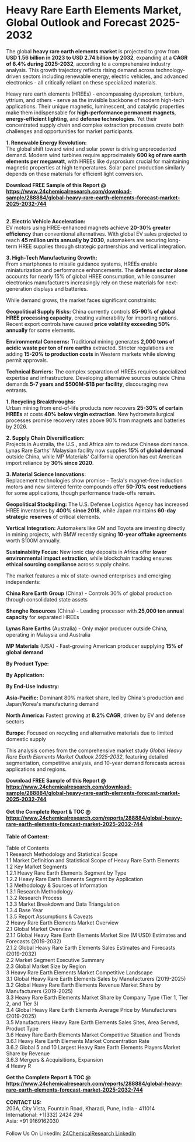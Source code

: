 <h1>Heavy Rare Earth Elements Market, Global Outlook and Forecast 2025-2032</h1><p>The global <strong>heavy rare earth elements market</strong> is projected to grow from <strong>USD 1.56 billion in 2023 to USD 2.74 billion by 2032</strong>, expanding at a <strong>CAGR of 6.4% during 2025-2032</strong>, according to a comprehensive industry analysis. This growth trajectory reflects rising demand across technology-driven sectors including renewable energy, electric vehicles, and advanced electronics - all critically reliant on these specialized materials.</p><p>Heavy rare earth elements (HREEs) - encompassing dysprosium, terbium, yttrium, and others - serve as the invisible backbone of modern high-tech applications. Their unique magnetic, luminescent, and catalytic properties make them indispensable for <strong>high-performance permanent magnets</strong>, <strong>energy-efficient lighting</strong>, and <strong>defense technologies</strong>. Yet their concentrated supply chain and complex extraction processes create both challenges and opportunities for market participants.</p><p><strong>1. Renewable Energy Revolution:</strong><br>
The global shift toward wind and solar power is driving unprecedented demand. Modern wind turbines require approximately <strong>600 kg of rare earth elements per megawatt</strong>, with HREEs like dysprosium crucial for maintaining magnetic properties at high temperatures. Solar panel production similarly depends on these materials for efficient light conversion.</p><div><b>Download FREE Sample of this Report @ 
            <a href="https://www.24chemicalresearch.com/download-sample/288884/global-heavy-rare-earth-elements-forecast-market-2025-2032-744">
            https://www.24chemicalresearch.com/download-sample/288884/global-heavy-rare-earth-elements-forecast-market-2025-2032-744</a></b></div><br><p><strong>2. Electric Vehicle Acceleration:</strong><br>
EV motors using HREE-enhanced magnets achieve <strong>20-30% greater efficiency</strong> than conventional alternatives. With global EV sales projected to reach <strong>45 million units annually by 2030</strong>, automakers are securing long-term HREE supplies through strategic partnerships and vertical integration.</p><p><strong>3. High-Tech Manufacturing Growth:</strong><br>
From smartphones to missile guidance systems, HREEs enable miniaturization and performance enhancements. The <strong>defense sector alone</strong> accounts for nearly 15% of global HREE consumption, while consumer electronics manufacturers increasingly rely on these materials for next-generation displays and batteries.</p><p>While demand grows, the market faces significant constraints:</p><p><strong>Geopolitical Supply Risks:</strong> China currently controls <strong>85-90% of global HREE processing capacity</strong>, creating vulnerability for importing nations. Recent export controls have caused <strong>price volatility exceeding 50% annually</strong> for some elements.</p><p><strong>Environmental Concerns:</strong> Traditional mining generates <strong>2,000 tons of acidic waste per ton of rare earths</strong> extracted. Stricter regulations are adding <strong>15-20% to production costs</strong> in Western markets while slowing permit approvals.</p><p><strong>Technical Barriers:</strong> The complex separation of HREEs requires specialized expertise and infrastructure. Developing alternative sources outside China demands <strong>5-7 years and $500M-$1B per facility</strong>, discouraging new entrants.</p><p><strong>1. Recycling Breakthroughs:</strong><br>
Urban mining from end-of-life products now recovers <strong>25-30% of certain HREEs</strong> at costs <strong>40% below virgin extraction</strong>. New hydrometallurgical processes promise recovery rates above 90% from magnets and batteries by 2026.</p><p><strong>2. Supply Chain Diversification:</strong><br>
Projects in Australia, the U.S., and Africa aim to reduce Chinese dominance. Lynas Rare Earths' Malaysian facility now supplies <strong>15% of global demand</strong> outside China, while MP Materials' California operation has cut American import reliance by <strong>30% since 2020</strong>.</p><p><strong>3. Material Science Innovations:</strong><br>
Replacement technologies show promise - Tesla's magnet-free induction motors and new sintered ferrite compounds offer <strong>50-70% cost reductions</strong> for some applications, though performance trade-offs remain.</p><p><strong>Geopolitical Stockpiling:</strong> The U.S. Defense Logistics Agency has increased HREE inventories by <strong>400% since 2018</strong>, while Japan maintains <strong>60-day strategic reserves</strong> of critical elements.</p><p><strong>Vertical Integration:</strong> Automakers like GM and Toyota are investing directly in mining projects, with BMW recently signing <strong>10-year offtake agreements</strong> worth $100M annually.</p><p><strong>Sustainability Focus:</strong> New ionic clay deposits in Africa offer <strong>lower environmental impact extraction</strong>, while blockchain tracking ensures <strong>ethical sourcing compliance</strong> across supply chains.</p><p>The market features a mix of state-owned enterprises and emerging independents:</p><p><strong>China Rare Earth Group</strong> (China) - Controls 30% of global production through consolidated state assets</p><p><strong>Shenghe Resources</strong> (China) - Leading processor with <strong>25,000 ton annual capacity</strong> for separated HREEs</p><p><strong>Lynas Rare Earths</strong> (Australia) - Only major producer outside China, operating in Malaysia and Australia</p><p><strong>MP Materials</strong> (USA) - Fast-growing American producer supplying <strong>15% of global demand</strong></p><p><strong>By Product Type:</strong></p><p><strong>By Application:</strong></p><p><strong>By End-Use Industry:</strong></p><p><strong>Asia-Pacific:</strong> Dominant 80% market share, led by China's production and Japan/Korea's manufacturing demand</p><p><strong>North America:</strong> Fastest growing at <strong>8.2% CAGR</strong>, driven by EV and defense sectors</p><p><strong>Europe:</strong> Focused on recycling and alternative materials due to limited domestic supply</p><p>This analysis comes from the comprehensive market study <em>Global Heavy Rare Earth Elements Market Outlook 2025-2032</em>, featuring detailed segmentation, competitive analysis, and 10-year demand forecasts across applications and regions.</p><div><b>Download FREE Sample of this Report @ 
            <a href="https://www.24chemicalresearch.com/download-sample/288884/global-heavy-rare-earth-elements-forecast-market-2025-2032-744">
            https://www.24chemicalresearch.com/download-sample/288884/global-heavy-rare-earth-elements-forecast-market-2025-2032-744</a></b></div><br><div><b>Get the Complete Report & TOC @ 
            <a href="https://www.24chemicalresearch.com/reports/288884/global-heavy-rare-earth-elements-forecast-market-2025-2032-744">
            https://www.24chemicalresearch.com/reports/288884/global-heavy-rare-earth-elements-forecast-market-2025-2032-744</a></b></div><br>
            <b>Table of Content:</b><p>Table of Contents<br />
1 Research Methodology and Statistical Scope<br />
1.1 Market Definition and Statistical Scope of Heavy Rare Earth Elements<br />
1.2 Key Market Segments<br />
1.2.1 Heavy Rare Earth Elements Segment by Type<br />
1.2.2 Heavy Rare Earth Elements Segment by Application<br />
1.3 Methodology & Sources of Information<br />
1.3.1 Research Methodology<br />
1.3.2 Research Process<br />
1.3.3 Market Breakdown and Data Triangulation<br />
1.3.4 Base Year<br />
1.3.5 Report Assumptions & Caveats<br />
2 Heavy Rare Earth Elements Market Overview<br />
2.1 Global Market Overview<br />
2.1.1 Global Heavy Rare Earth Elements Market Size (M USD) Estimates and Forecasts (2019-2032)<br />
2.1.2 Global Heavy Rare Earth Elements Sales Estimates and Forecasts (2019-2032)<br />
2.2 Market Segment Executive Summary<br />
2.3 Global Market Size by Region<br />
3 Heavy Rare Earth Elements Market Competitive Landscape<br />
3.1 Global Heavy Rare Earth Elements Sales by Manufacturers (2019-2025)<br />
3.2 Global Heavy Rare Earth Elements Revenue Market Share by Manufacturers (2019-2025)<br />
3.3 Heavy Rare Earth Elements Market Share by Company Type (Tier 1, Tier 2, and Tier 3)<br />
3.4 Global Heavy Rare Earth Elements Average Price by Manufacturers (2019-2025)<br />
3.5 Manufacturers Heavy Rare Earth Elements Sales Sites, Area Served, Product Type<br />
3.6 Heavy Rare Earth Elements Market Competitive Situation and Trends<br />
3.6.1 Heavy Rare Earth Elements Market Concentration Rate<br />
3.6.2 Global 5 and 10 Largest Heavy Rare Earth Elements Players Market Share by Revenue<br />
3.6.3 Mergers & Acquisitions, Expansion<br />
4 Heavy R</p><div><b>Get the Complete Report & TOC @ 
            <a href="https://www.24chemicalresearch.com/reports/288884/global-heavy-rare-earth-elements-forecast-market-2025-2032-744">
            https://www.24chemicalresearch.com/reports/288884/global-heavy-rare-earth-elements-forecast-market-2025-2032-744</a></b></div><br><b>CONTACT US:</b><br>
            203A, City Vista, Fountain Road, Kharadi, Pune, India - 411014<br>
            International: +1(332) 2424 294<br>
            Asia: +91 9169162030 <br><br>
            Follow Us On LinkedIn: <a href="https://www.linkedin.com/company/24chemicalresearch/">24ChemicalResearch LinkedIn</a>